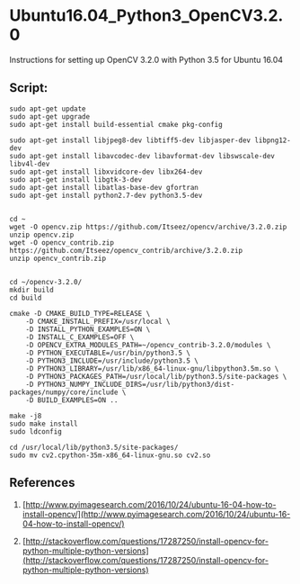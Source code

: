 # Ubuntu16.04_Python3_OpenCV3.2.0
Instructions for setting up OpenCV 3.2.0 with Python 3.5 for Ubuntu 16.04

## Script:
```
sudo apt-get update
sudo apt-get upgrade
sudo apt-get install build-essential cmake pkg-config

sudo apt-get install libjpeg8-dev libtiff5-dev libjasper-dev libpng12-dev
sudo apt-get install libavcodec-dev libavformat-dev libswscale-dev libv4l-dev
sudo apt-get install libxvidcore-dev libx264-dev
sudo apt-get install libgtk-3-dev
sudo apt-get install libatlas-base-dev gfortran
sudo apt-get install python2.7-dev python3.5-dev


cd ~
wget -O opencv.zip https://github.com/Itseez/opencv/archive/3.2.0.zip
unzip opencv.zip
wget -O opencv_contrib.zip https://github.com/Itseez/opencv_contrib/archive/3.2.0.zip
unzip opencv_contrib.zip


cd ~/opencv-3.2.0/
mkdir build
cd build

cmake -D CMAKE_BUILD_TYPE=RELEASE \
    -D CMAKE_INSTALL_PREFIX=/usr/local \
    -D INSTALL_PYTHON_EXAMPLES=ON \
    -D INSTALL_C_EXAMPLES=OFF \
    -D OPENCV_EXTRA_MODULES_PATH=~/opencv_contrib-3.2.0/modules \
    -D PYTHON_EXECUTABLE=/usr/bin/python3.5 \
    -D PYTHON3_INCLUDE=/usr/include/python3.5 \
    -D PYTHON3_LIBRARY=/usr/lib/x86_64-linux-gnu/libpython3.5m.so \
    -D PYTHON3_PACKAGES_PATH=/usr/local/lib/python3.5/site-packages \
    -D PYTHON3_NUMPY_INCLUDE_DIRS=/usr/lib/python3/dist-packages/numpy/core/include \
    -D BUILD_EXAMPLES=ON ..

make -j8
sudo make install
sudo ldconfig

cd /usr/local/lib/python3.5/site-packages/
sudo mv cv2.cpython-35m-x86_64-linux-gnu.so cv2.so
```

## References
1. [http://www.pyimagesearch.com/2016/10/24/ubuntu-16-04-how-to-install-opencv/](http://www.pyimagesearch.com/2016/10/24/ubuntu-16-04-how-to-install-opencv/)

2. [http://stackoverflow.com/questions/17287250/install-opencv-for-python-multiple-python-versions](http://stackoverflow.com/questions/17287250/install-opencv-for-python-multiple-python-versions)
